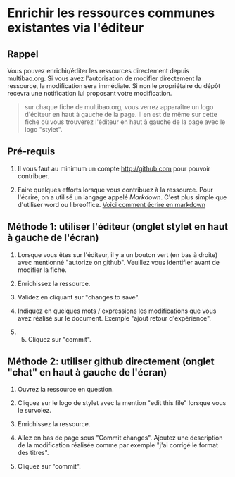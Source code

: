 # Enrichir les ressources communes existantes via l'éditeur

## Rappel 

Vous pouvez enrichir/éditer les ressources directement depuis multibao.org. Si vous avez l'autorisation de modifier directement la ressource, la modification sera immédiate. Si non le propriétaire du dépôt recevra une notification lui proposant votre modification.

> sur chaque fiche de multibao.org, vous verrez apparaître un logo d'éditeur en haut à gauche de la page. Il en est de même sur cette fiche où vous trouverez l'éditeur en haut à gauche de la page avec le logo "stylet". 

## Pré-requis 

1. Il vous faut au minimum un compte http://github.com pour pouvoir contribuer. 

2. Faire quelques efforts lorsque vous contribuez à la ressource. Pour l'écrire, on a utilisé un langage appelé *Markdown*. C'est plus simple que d'utiliser word ou libreoffice. [Voici comment écrire en markdown](http://www.multibao.org/multibao/contributions/pages/documentation/apprendre_markdown.md)

## Méthode 1: utiliser l'éditeur (onglet stylet en haut à gauche de l'écran)

1. Lorsque vous êtes sur l'éditeur, il y a un bouton vert (en bas à droite) avec mentionné "autorize on github". Veuillez vous identifier avant de modifier la fiche.

2. Enrichissez la ressource.

3. Validez en cliquant sur "changes to save".

4. Indiquez en quelques mots / expressions les modifications que vous avez réalisé sur le document. Exemple "ajout retour d'expérience".

5. 5. Cliquez sur "commit".


## Méthode 2: utiliser github directement (onglet "chat" en haut à gauche de l'écran)

1. Ouvrez la ressource en question.

2. Cliquez sur le logo de stylet avec la mention "edit this file" lorsque vous le survolez.

3. Enrichissez la ressource.

4. Allez en bas de page sous "Commit changes". Ajoutez une description de la modification réalisée comme par exemple "j'ai corrigé le format des titres". 

5. Cliquez sur "commit".
